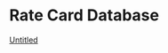 # Rate Card Database

[Untitled](Rate%20Card%20Database%20895ef8ae4abc4ba7a42942d5c7b14c6a/Untitled%207b6ad4264dcf45e7bd66c14079c88201.csv)